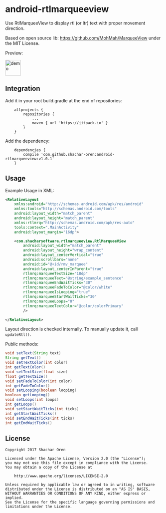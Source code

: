# android-rtlmarqueeview
Use RtlMarqueeView to display rtl (or ltr) text with proper movement direction.

Based on open source lib: https://github.com/MohMah/MarqueeView under the MIT License.

Preview:

<img src="https://github.com/shachar-oren/android-rtlmarqueeview/blob/master/example.gif" alt="demo" height="50px"/>

## Integration

Add it in your root build.gradle at the end of repositories:
```
	allprojects {
		repositories {
			...
			maven { url 'https://jitpack.io' }
		}
	}
```
Add the dependency:
```
	dependencies {
		compile 'com.github.shachar-oren:android-rtlmarqueeview:v1.0.1'
	}
```
## Usage

Example Usage in XML:

```xml
<RelativeLayout
    xmlns:android="http://schemas.android.com/apk/res/android"
    xmlns:tools="http://schemas.android.com/tools"
    android:layout_width="match_parent"
    android:layout_height="match_parent"
    xmlns:rtlmrq="http://schemas.android.com/apk/res-auto"
    tools:context=".MainActivity"
    android:layout_margin="16dp">

    <com.shacharsoftware.rtlmarqueeview.RtlMarqueeView
        android:layout_width="match_parent"
        android:layout_height="wrap_content"
        android:layout_centerVertical="true"
        android:scrollbars="none"
        android:id="@+id/rmv_marquee"
        android:layout_centerInParent="true"
        rtlmrq:marqueeTextSize="18dp"
        rtlmrq:marqueeText="@string/example_sentence"
        rtlmrq:marqueeEndWaitTicks="30"
        rtlmrq:marqueeFadeToColor="@color/white"
        rtlmrq:marqueeIsLooping="true"
        rtlmrq:marqueeStartWaitTicks="30"
        rtlmrq:marqueeLoops="0"
        rtlmrq:marqueeTextColor="@color/colorPrimary"
        />

</RelativeLayout>
```

Layout direction is checked internally. To manually update it, call `updateRtl()`.

Public methods:
```java
void setText(String text)
String getText()
void setTextColor(int color)
int getTextColor()
void setTextSize(float size)
float getTextSize()
void setFadeToColor(int color)
int getFadeToColor()
void setLooping(boolean looping)
boolean getLooping()
void setLoops(int loops)
int getLoops()
void setStartWaitTicks(int ticks)
int getStartWaitTicks()
void setEndWaitTicks(int ticks)
int getEndWaitTicks()
```

## License

```text
Copyright 2017 Shachar Oren

Licensed under the Apache License, Version 2.0 (the "License");
you may not use this file except in compliance with the License.
You may obtain a copy of the License at

    http://www.apache.org/licenses/LICENSE-2.0

Unless required by applicable law or agreed to in writing, software
distributed under the License is distributed on an "AS IS" BASIS,
WITHOUT WARRANTIES OR CONDITIONS OF ANY KIND, either express or implied.
See the License for the specific language governing permissions and
limitations under the License.
```
